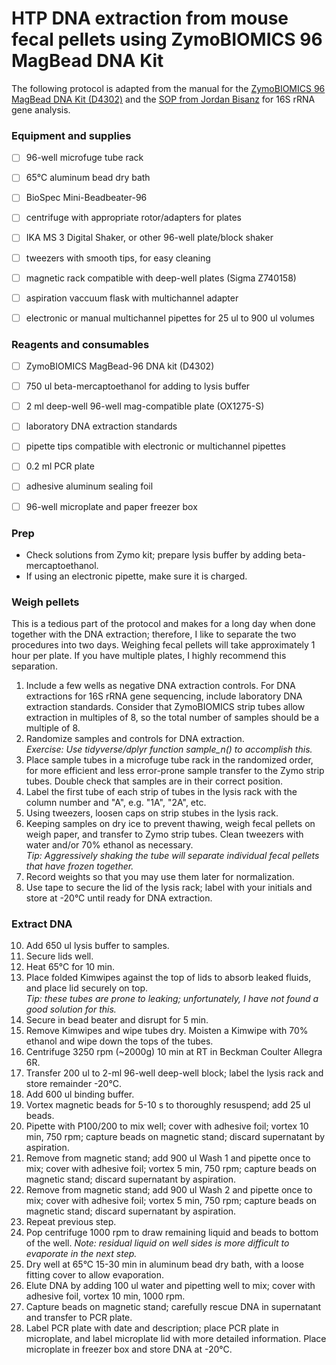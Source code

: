 # HTP DNA extraction from mouse fecal pellets using ZymoBIOMICS 96 MagBead DNA Kit


The following protocol is adapted from the manual for the [ZymoBIOMICS 96 MagBead DNA Kit (D4302)](https://www.zymoresearch.com/media/amasty/amfile/attach/_D4303_D4307_D4309_ZymoBIOMICS_96_DNA_Kit_1.4.0.pdf) and the [SOP from Jordan Bisanz](https://github.com/jbisanz/LabProtocols/blob/master/16S_SOP_2017.md) for 16S rRNA gene analysis.

### Equipment and supplies

- [ ] 96-well microfuge tube rack
- [ ] 65°C aluminum bead dry bath
- [ ] BioSpec Mini-Beadbeater-96
- [ ] centrifuge with appropriate rotor/adapters for plates
- [ ] IKA MS 3 Digital Shaker, or other 96-well plate/block shaker
- [ ] tweezers with smooth tips, for easy cleaning
- [ ] magnetic rack compatible with deep-well plates (Sigma Z740158)
- [ ] aspiration vaccuum flask with multichannel adapter
- [ ] electronic or manual multichannel pipettes for 25 ul to 900 ul volumes



### Reagents and consumables

- [ ] ZymoBIOMICS MagBead-96 DNA kit (D4302)
- [ ] 750 ul beta-mercaptoethanol for adding to lysis buffer
- [ ] 2 ml deep-well 96-well mag-compatible plate (OX1275-S)
- [ ] laboratory DNA extraction standards
- [ ] pipette tips compatible with electronic or multichannel pipettes
- [ ] 0.2 ml PCR plate
- [ ] adhesive aluminum sealing foil
- [ ] 96-well microplate and paper freezer box


### Prep

- Check solutions from Zymo kit; prepare lysis buffer by adding beta-mercaptoethanol.
- If using an electronic pipette, make sure it is charged.


### Weigh pellets

This is a tedious part of the protocol and makes for a long day when done together with the DNA extraction; therefore, I like to separate the two procedures into two days. Weighing fecal pellets will take approximately 1 hour per plate. If you have multiple plates, I highly recommend this separation.

1. Include a few wells as negative DNA extraction controls. For DNA extractions for 16S rRNA gene sequencing, include laboratory DNA extraction standards. Consider that ZymoBIOMICS strip tubes allow extraction in multiples of 8, so the total number of samples should be a multiple of 8.
2. Randomize samples and controls for DNA extraction.\
*Exercise: Use tidyverse/dplyr function sample_n() to accomplish this.*
3. Place sample tubes in a microfuge tube rack in the randomized order, for more efficient and less error-prone sample transfer to the Zymo strip tubes. Double check that samples are in their correct position.
4. Label the first tube of each strip of tubes in the lysis rack with the column number and "A", e.g. "1A", "2A", etc.
5. Using tweezers, loosen caps on strip stubes in the lysis rack. 
6. Keeping samples on dry ice to prevent thawing, weigh fecal pellets on weigh paper, and transfer to Zymo strip tubes. Clean tweezers with water and/or 70% ethanol as necessary.\
*Tip: Aggressively shaking the tube will separate individual fecal pellets that have frozen together.*
7. Record weights so that you may use them later for normalization.
8. Use tape to secure the lid of the lysis rack; label with your initials and store at -20°C until ready for DNA extraction.


### Extract DNA

10. Add 650 ul lysis buffer to samples.
11. Secure lids well.
12. Heat 65°C for 10 min.
13. Place folded Kimwipes against the top of lids to absorb leaked fluids, and place lid securely on top.\
*Tip: these tubes are prone to leaking; unfortunately, I have not found a good solution for this.*
14. Secure in bead beater and disrupt for 5 min.
15. Remove Kimwipes and wipe tubes dry. Moisten a Kimwipe with 70% ethanol and wipe down the tops of the tubes.
16. Centrifuge 3250 rpm (~2000g) 10 min at RT in Beckman Coulter Allegra 6R.
17. Transfer 200 ul to 2-ml 96-well deep-well block; label the lysis rack and store remainder -20°C.
18. Add 600 ul binding buffer.
19. Vortex magnetic beads for 5-10 s to thoroughly resuspend; add 25 ul beads.
20. Pipette with P100/200 to mix well; cover with adhesive foil; vortex 10 min, 750 rpm; capture beads on magnetic stand; discard supernatant by aspiration.
21. Remove from magnetic stand; add 900 ul Wash 1 and pipette once to mix; cover with adhesive foil; vortex 5 min, 750 rpm; capture beads on magnetic stand; discard supernatant by aspiration.
22. Remove from magnetic stand; add 900 ul Wash 2 and pipette once to mix; cover with adhesive foil; vortex 5 min, 750 rpm; capture beads on magnetic stand; discard supernatant by aspiration.
23. Repeat previous step.
24. Pop centrifuge 1000 rpm to draw remaining liquid and beads to bottom of the well.
*Note: residual liquid on well sides is more difficult to evaporate in the next step.*
25. Dry well at 65°C 15-30 min in aluminum bead dry bath, with a loose fitting cover to allow evaporation.
26. Elute DNA by adding 100 ul water and pipetting well to mix; cover with adhesive foil, vortex 10 min, 1000 rpm.
27. Capture beads on magnetic stand; carefully rescue DNA in supernatant and transfer to PCR plate.
28. Label PCR plate with date and description; place PCR plate in microplate, and label microplate lid with more detailed information. Place microplate in freezer box and store DNA at -20°C.



















